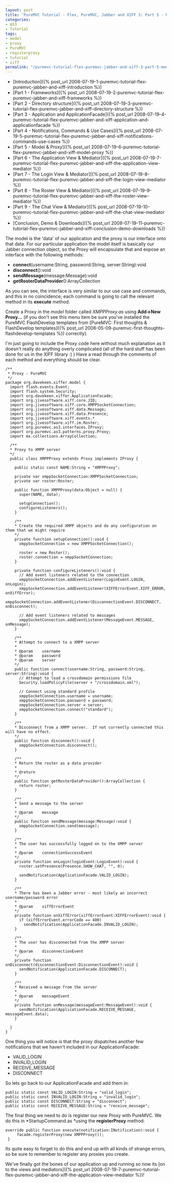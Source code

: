 ```yaml
---
layout: post
title: 'PureMVC Tutorial - Flex, PureMVC, Jabber and XIFF 3: Part 5 - Model & Proxy'
categories:
- AS3
- Tutorial
tags:
- model
- proxy
- PureMVC
- registerproxy
- tutorial
- xiff
permalink: "/puremvc-tutorial-flex-puremvc-jabber-and-xiff-3-part-5-model-proxy/"
---
```


- [Introduction]({% post_url 2008-07-19-1-puremvc-tutorial-flex-puremvc-jabber-and-xiff-introduction %})
- [Part 1 - Frameworks]({% post_url 2008-07-19-2-puremvc-tutorial-flex-puremvc-jabber-and-xiff-frameworks %})
- [Part 2 - Directory structure]({% post_url 2008-07-19-3-puremvc-tutorial-flex-puremvc-jabber-and-xiff-directory-structure %})
- [Part 3 - Application and ApplicationFacade]({% post_url 2008-07-19-4-puremvc-tutorial-flex-puremvc-jabber-and-xiff-application-and-applicationfacade %})
- [Part 4 - Notifications, Commands & Use Cases]({% post_url 2008-07-19-5-puremvc-tutorial-flex-puremvc-jabber-and-xiff-notifications-commands-use-cases %})
- [Part 5 - Model & Proxy]({% post_url 2008-07-19-6-puremvc-tutorial-flex-puremvc-jabber-and-xiff-model-proxy %})
- [Part 6 - The Application View & Mediator]({% post_url 2008-07-19-7-puremvc-tutorial-flex-puremvc-jabber-and-xiff-the-application-view-mediator %})
- [Part 7 - The Login View & Mediator]({% post_url 2008-07-19-8-puremvc-tutorial-flex-puremvc-jabber-and-xiff-the-login-view-mediator %})
- [Part 8 - The Roster View & Mediator]({% post_url 2008-07-19-9-puremvc-tutorial-flex-puremvc-jabber-and-xiff-the-roster-view-mediator %})
- [Part 9 - The Chat View & Mediator]({% post_url 2008-07-19-10-puremvc-tutorial-flex-puremvc-jabber-and-xiff-the-chat-view-mediator %})
- [Conclusion, Demo & Downloads]({% post_url 2008-07-19-11-puremvc-tutorial-flex-puremvc-jabber-and-xiff-conclusion-demo-downloads %})

The model is the 'data' of our application and the proxy is our interface onto that data.  For our particular application the model itself is basically our Jabber connection object, so the Proxy will encapsulate that and expose an interface with the following methods:

- **connect**(username:String, password:String, server:String):void  
- **disconnect**():void  
- **sendMessage**(message:Message):void  
- **getRosterDataProvider**():ArrayCollection

As you can see, the interface is very similar to our use case and commands, and this in no coincidence; each command is going to call the relevant method in its **execute** method.

Create a Proxy in the *model* folder called *XMPPProxy.as* using **Add->New Proxy...** (if you don't see this menu item be sure you've installed the PureMVC FlashDevelop templates from [PureMVC: First thoughts & FlashDevelop templates]({% post_url 2008-05-09-puremvc-first-thoughts-flashdevelop-templates %}) correctly).

I'm just going to include the Proxy code here without much explanation as it doesn't really do anything overly complicated (all of the hard stuff has been done for us in the XIFF library :) )  Have a read through the comments of each method and everything should be clear.

```as3
/**
 * Proxy - PureMVC
 */
package org.davekeen.xiffer.model {
  import flash.events.Event;
  import flash.system.Security;
  import org.davekeen.xiffer.ApplicationFacade;
  import org.jivesoftware.xiff.core.JID;
  import org.jivesoftware.xiff.core.XMPPSocketConnection;
  import org.jivesoftware.xiff.data.Message;
  import org.jivesoftware.xiff.data.Presence;
  import org.jivesoftware.xiff.events.*
  import org.jivesoftware.xiff.im.Roster;
  import org.puremvc.as3.interfaces.IProxy;
  import org.puremvc.as3.patterns.proxy.Proxy;
  import mx.collections.ArrayCollection;

  /**
  * Proxy to XMPP server
  */
  public class XMPPProxy extends Proxy implements IProxy {

    public static const NAME:String = "XMPPProxy";

    private var xmppSocketConnection:XMPPSocketConnection;
    private var roster:Roster;

    public function XMPPProxy(data:Object = null) {
      super(NAME, data);

      setupConnection();
      configureListeners();
    }

    /**
    * Create the required XMPP objects and do any configuration on them that we might require
    */
    private function setupConnection():void {
      xmppSocketConnection = new XMPPSocketConnection();

      roster = new Roster();
      roster.connection = xmppSocketConnection;
    }

    private function configureListeners():void {
      // Add event listeners related to the connection
      xmppSocketConnection.addEventListener(LoginEvent.LOGIN, onLogin);
      xmppSocketConnection.addEventListener(XIFFErrorEvent.XIFF_ERROR, onXiffError);
      xmppSocketConnection.addEventListener(DisconnectionEvent.DISCONNECT, onDisconnect);

      // Add event listeners related to messages
      xmppSocketConnection.addEventListener(MessageEvent.MESSAGE, onMessage);
    }

    /**
    * Attempt to connect to a XMPP server
    * 
    * @param    username
    * @param    password
    * @param    server
    */
    public function connect(username:String, password:String, server:String):void {
      // Attempt to load a crossdomain permissions file
      Security.loadPolicyFile(server + "/crossdomain.xml");

      // Connect using standard profile
      xmppSocketConnection.username = username;
      xmppSocketConnection.password = password;
      xmppSocketConnection.server = server;
      xmppSocketConnection.connect("standard");
    }

    /**
    * Disconnect from a XMPP server.  If not currently connected this will have no effect.
    */
    public function disconnect():void {
      xmppSocketConnection.disconnect();
    }

    /**
    * Return the roster as a data provider
    * 
    * @return
    */
    public function getRosterDataProvider():ArrayCollection {
      return roster;
    }

    /**
    * Send a message to the server
    *
    * @param    message
    */
    public function sendMessage(message:Message):void {
      xmppSocketConnection.send(message);
    }

    /**
    * The user has successfully logged on to the XMPP server
    * 
    * @param    connectionSuccessEvent
    */
    private function onLogin(loginEvent:LoginEvent):void {
      roster.setPresence(Presence.SHOW_CHAT, "", 0);

      sendNotification(ApplicationFacade.VALID_LOGIN);
    }

    /**
    * There has been a Jabber error - most likely an incorrect username/password error
    * 
    * @param    xiffErrorEvent
    */
    private function onXiffError(xiffErrorEvent:XIFFErrorEvent):void {
      if (xiffErrorEvent.errorCode == 400)
        sendNotification(ApplicationFacade.INVALID_LOGIN);
    }

    /**
    * The user has disconnected from the XMPP server
    * 
    * @param    disconnectionEvent
    */
    private function onDisconnect(disconnectionEvent:DisconnectionEvent):void {
      sendNotification(ApplicationFacade.DISCONNECT);
    }

    /**
    * Received a message from the server
    * 
    * @param    messageEvent
    */
    private function onMessage(messageEvent:MessageEvent):void {
      sendNotification(ApplicationFacade.RECEIVE_MESSAGE, messageEvent.data);
    }

  }
}
 ```

One thing you will notice is that the proxy dispatches another few notifications that we haven't included in our ApplicationFacade:

- VALID_LOGIN
- INVALID_LOGIN
- RECEIVE_MESSAGE
- DISCONNECT

So lets go back to our ApplicationFacade and add them in:

```as3
public static const VALID_LOGIN:String = "valid_login";
public static const INVALID_LOGIN:String = "invalid_login";
public static const DISCONNECT:String = "disconnect";
public static const RECEIVE_MESSAGE:String = "receive_message";
```

The final thing we need to do is register our new Proxy with PureMVC.  We do this in *StartupCommand.as *using the **registerProxy** method:

```as3
override public function execute(notification:INotification):void {
     facade.registerProxy(new XMPPProxy());
 }
```

Its quite easy to forget to do this and end up with all kinds of strange errors, so be sure to remember to register any proxies you create.

We've finally got the bones of our application up and running so now its [on to the views and mediators]({% post_url 2008-07-19-7-puremvc-tutorial-flex-puremvc-jabber-and-xiff-the-application-view-mediator %})!
